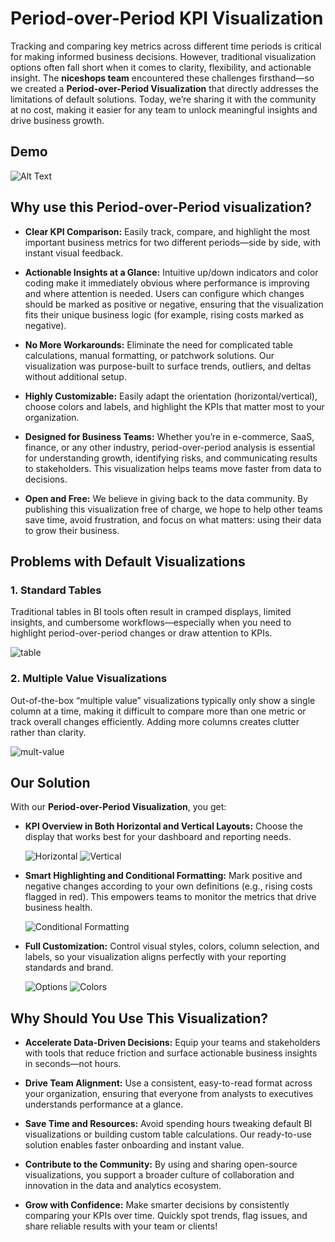 
# Period-over-Period KPI Visualization

Tracking and comparing key metrics across different time periods is critical for making informed business decisions. However, traditional visualization options often fall short when it comes to clarity, flexibility, and actionable insight. The **niceshops team** encountered these challenges firsthand—so we created a **Period-over-Period Visualization** that directly addresses the limitations of default solutions. Today, we’re sharing it with the community at no cost, making it easier for any team to unlock meaningful insights and drive business growth.

## Demo
![Alt Text](https://github.com/MilanKacar/viz-period_over_period/blob/main/doc/viz-pop.gif?raw=true)


## Why use this Period-over-Period visualization?

* **Clear KPI Comparison:**
  Easily track, compare, and highlight the most important business metrics for two different periods—side by side, with instant visual feedback.

* **Actionable Insights at a Glance:**
  Intuitive up/down indicators and color coding make it immediately obvious where performance is improving and where attention is needed. Users can configure which changes should be marked as positive or negative, ensuring that the visualization fits their unique business logic (for example, rising costs marked as negative).

* **No More Workarounds:**
  Eliminate the need for complicated table calculations, manual formatting, or patchwork solutions. Our visualization was purpose-built to surface trends, outliers, and deltas without additional setup.

* **Highly Customizable:**
  Easily adapt the orientation (horizontal/vertical), choose colors and labels, and highlight the KPIs that matter most to your organization.

* **Designed for Business Teams:**
  Whether you’re in e-commerce, SaaS, finance, or any other industry, period-over-period analysis is essential for understanding growth, identifying risks, and communicating results to stakeholders. This visualization helps teams move faster from data to decisions.

* **Open and Free:**
  We believe in giving back to the data community. By publishing this visualization free of charge, we hope to help other teams save time, avoid frustration, and focus on what matters: using their data to grow their business.

## Problems with Default Visualizations

### 1. Standard Tables

Traditional tables in BI tools often result in cramped displays, limited insights, and cumbersome workflows—especially when you need to highlight period-over-period changes or draw attention to KPIs.

![table](https://github.com/MilanKacar/viz-period_over_period/blob/main/doc/table_viz.png?raw=true)

### 2. Multiple Value Visualizations

Out-of-the-box “multiple value” visualizations typically only show a single column at a time, making it difficult to compare more than one metric or track overall changes efficiently. Adding more columns creates clutter rather than clarity.

![mult-value](https://github.com/MilanKacar/viz-period_over_period/blob/main/doc/mult-value.png?raw=true)

## Our Solution

With our **Period-over-Period Visualization**, you get:

* **KPI Overview in Both Horizontal and Vertical Layouts:**
  Choose the display that works best for your dashboard and reporting needs.

  ![Horizontal](https://github.com/MilanKacar/viz-period_over_period/blob/main/doc/viz-1.png?raw=true)
  ![Vertical](https://github.com/MilanKacar/viz-period_over_period/blob/main/doc/viz-2.png?raw=true)

* **Smart Highlighting and Conditional Formatting:**
  Mark positive and negative changes according to your own definitions (e.g., rising costs flagged in red). This empowers teams to monitor the metrics that drive business health.

  ![Conditional Formatting](https://github.com/MilanKacar/viz-period_over_period/blob/main/doc/comparioson-pos-neg.png?raw=true)

* **Full Customization:**
  Control visual styles, colors, column selection, and labels, so your visualization aligns perfectly with your reporting standards and brand.

  ![Options](https://github.com/MilanKacar/viz-period_over_period/blob/main/doc/options.png?raw=true)
  ![Colors](https://github.com/MilanKacar/viz-period_over_period/blob/main/doc/colors.png?raw=true)

## Why Should You Use This Visualization?

* **Accelerate Data-Driven Decisions:**
  Equip your teams and stakeholders with tools that reduce friction and surface actionable business insights in seconds—not hours.

* **Drive Team Alignment:**
  Use a consistent, easy-to-read format across your organization, ensuring that everyone from analysts to executives understands performance at a glance.

* **Save Time and Resources:**
  Avoid spending hours tweaking default BI visualizations or building custom table calculations. Our ready-to-use solution enables faster onboarding and instant value.

* **Contribute to the Community:**
  By using and sharing open-source visualizations, you support a broader culture of collaboration and innovation in the data and analytics ecosystem.

* **Grow with Confidence:**
  Make smarter decisions by consistently comparing your KPIs over time. Quickly spot trends, flag issues, and share reliable results with your team or clients!
